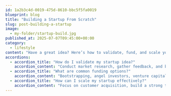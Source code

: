 ```yaml
---
id: 1a2b3c4d-0019-475d-8610-bbc5f5fa0019
blueprint: blog
title: "Building a Startup From Scratch"
slug: post-building-a-startup
image:
  - my-folder/startup-build.jpg
published_at: 2025-07-07T09:45:00+00:00
category:
  - lifestyle
content: "Have a great idea? Here’s how to validate, fund, and scale your new business."
accordions:
  - accordion_title: "How do I validate my startup idea?"
    accordion_content: "Conduct market research, gather feedback, and build a minimum viable product (MVP)."
  - accordion_title: "What are common funding options?"
    accordion_content: "Bootstrapping, angel investors, venture capital, and crowdfunding are popular options."
  - accordion_title: "How can I scale my startup effectively?"
    accordion_content: "Focus on customer acquisition, build a strong team, and optimize your business processes."
---
```

